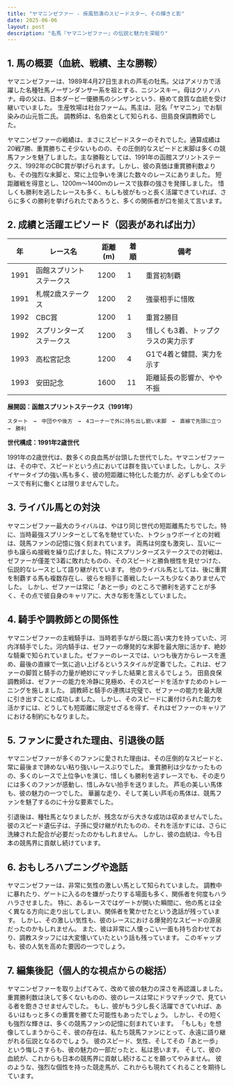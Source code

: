 ```yaml
---
title: "ヤマニンゼファー - 疾風怒濤のスピードスター、その輝きと影"
date: 2025-06-06
layout: post
description: "名馬『ヤマニンゼファー』の伝説と魅力を深堀り"
---
```


## 1. 馬の概要（血統、戦績、主な勝鞍）

ヤマニンゼファーは、1989年4月27日生まれの芦毛の牡馬。父はアメリカで活躍した名種牡馬ノーザンダンサー系を祖とする、ニジンスキー。母はクリノハナ。母の父は、日本ダービー優勝馬のシンザンという、極めて良質な血統を受け継いでいました。  生産牧場は社台ファーム。馬主は、冠名「ヤマニン」でお馴染みの山元哲二氏。  調教師は、名伯楽として知られる、田島良保調教師でした。

ヤマニンゼファーの戦績は、まさにスピードスターのそれでした。通算成績は20戦7勝、重賞勝ちこそ少ないものの、その圧倒的なスピードと末脚は多くの競馬ファンを魅了しました。主な勝鞍としては、1991年の函館スプリントステークス、1992年のCBC賞が挙げられます。しかし、彼の真価は重賞勝利数よりも、その強烈な末脚と、常に上位争いを演じた数々のレースにありました。  短距離戦を得意とし、1200m～1400mのレースで抜群の強さを発揮しました。  惜しくも勝利を逃したレースも多く、もしも彼がもっと長く活躍できていれば、さらに多くの勝利を挙げられたであろうと、多くの関係者が口を揃えて言います。


## 2. 成績と活躍エピソード（図表があれば出力）


| 年 | レース名             | 距離(m) | 着順 | 備考                                  |
|---|----------------------|---------|-------|---------------------------------------|
| 1991 | 函館スプリントステークス | 1200    | 1     | 重賞初制覇                             |
| 1991 | 札幌2歳ステークス     | 1200    | 2     | 強豪相手に惜敗                           |
| 1992 | CBC賞               | 1200    | 1     | 重賞2勝目                              |
| 1992 | スプリンターズステークス | 1200    | 3     | 惜しくも3着、トップクラスの実力示す     |
| 1993 | 高松宮記念           | 1200    | 4     | G1で4着と健闘、実力を示す               |
| 1993 | 安田記念             | 1600    | 11    | 距離延長の影響か、やや不振              |


**展開図：函館スプリントステークス（1991年）**

```
スタート　→　中団やや後方　→　4コーナーで外に持ち出し鋭い末脚　→　直線で先頭に立つ　→　勝利
```

**世代構成：1991年2歳世代**

1991年の2歳世代は、数多くの良血馬が台頭した世代でした。ヤマニンゼファーは、その中で、スピードという点においては群を抜いていました。しかし、ステイヤータイプの強い馬も多く、彼の短距離に特化した能力が、必ずしも全てのレースで有利に働くとは限りませんでした。


## 3. ライバル馬との対決

ヤマニンゼファー最大のライバルは、やはり同じ世代の短距離馬たちでした。特に、当時最強スプリンターとして名を馳せていた、トウショウボーイとの対戦は、競馬ファンの記憶に強く刻まれています。  両馬は何度も激突し、互いに一歩も譲らぬ接戦を繰り広げました。特にスプリンターズステークスでの対戦は、ゼファーが僅差で3着に敗れたものの、そのスピードと勝負根性を見せつけた、伝説的なレースとして語り継がれています。  他のライバル馬としては、後に重賞を制覇する馬も複数存在し、彼らを相手に善戦したレースも少なくありませんでした。  しかし、ゼファーは常に「あと一歩」のところで勝利を逃すことが多く、その点で彼自身のキャリアに、大きな影を落としていました。


## 4. 騎手や調教師との関係性

ヤマニンゼファーの主戦騎手は、当時若手ながら既に高い実力を持っていた、河内洋騎手でした。河内騎手は、ゼファーの爆発的な末脚を最大限に活かす、絶妙な騎乗で知られていました。ゼファーのレースでは、いつも後方からレースを進め、最後の直線で一気に追い上げるというスタイルが定番でした。これは、ゼファーの脚質と騎手の力量が絶妙にマッチした結果と言えるでしょう。  田島良保調教師は、ゼファーの能力を冷静に見極め、そのスピードを活かすためのトレーニングを施しました。  調教師と騎手の連携は完璧で、ゼファーの能力を最大限に引き出すことに成功しました。  しかし、そのスピードに裏付けられた能力を活かすには、どうしても短距離に限定せざるを得ず、それはゼファーのキャリアにおける制約にもなりました。


## 5. ファンに愛された理由、引退後の話

ヤマニンゼファーが多くのファンに愛された理由は、その圧倒的なスピードと、常に最後まで諦めない粘り強いレースぶりでした。  重賞勝利は少なかったものの、多くのレースで上位争いを演じ、惜しくも勝利を逃すレースでも、その走りには多くのファンが感動し、惜しみない拍手を送りました。  芦毛の美しい馬体も、彼の魅力の一つでした。  華麗な走り、そして美しい芦毛の馬体は、競馬ファンを魅了するのに十分な要素でした。

引退後は、種牡馬となりましたが、残念ながら大きな成功は収めませんでした。  彼のスピード遺伝子は、子孫に受け継がれたものの、それを活かすには、さらに洗練された配合が必要だったのかもしれません。  しかし、彼の血統は、今も日本の競馬界に貢献し続けています。


## 6. おもしろハプニングや逸話

ヤマニンゼファーは、非常に気性の激しい馬として知られていました。  調教中に暴れたり、ゲートに入るのを嫌がったりする場面も多く、関係者を何度もハラハラさせました。  特に、あるレースではゲートが開いた瞬間に、他の馬とは全く異なる方向に走り出してしまい、関係者を驚かせたという逸話が残っています。  しかし、その激しい気性も、彼のレースにおける爆発的なスピードの源泉だったのかもしれません。  また、彼は非常に人懐っこい一面も持ち合わせており、調教スタッフには大変懐いていたという話も残っています。  このギャップも、彼の人気を高めた要因の一つでしょう。


## 7. 編集後記（個人的な視点からの総括）

ヤマニンゼファーを取り上げてみて、改めて彼の魅力の深さを再認識しました。  重賞勝利数は決して多くないものの、彼のレースは常にドラマチックで、見ている者を飽きさせませんでした。  もし、彼がもう少し長く活躍できていれば、あるいはもっと多くの重賞を勝てた可能性もあったでしょう。  しかし、その短くも強烈な輝きは、多くの競馬ファンの記憶に刻まれています。  「もしも」を想像してしまうからこそ、彼の存在は、私たち競馬ファンにとって、永遠に語り継がれる伝説となるのでしょう。  彼のスピード、気性、そしてその「あと一歩」という悔しさすらも、彼の魅力の一部だったと、私は思います。  そして、彼の血統が、これからも日本の競馬界に貢献し続けることを願ってやみません。  彼のような、強烈な個性を持った競走馬が、これからも現れてくれることを期待しています。
